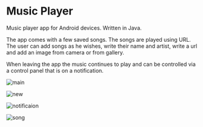# Music Player

Music player app for Android devices. Written in Java.

The app comes with a few saved songs. The songs are played using URL.
The user can add songs as he wishes, write their name and artist, write a url and add an image from camera or from gallery.

When leaving the app the music continues to play and can be controlled via a control panel that is on a notification.

![main](https://user-images.githubusercontent.com/58274766/115277625-2f1e4a00-a14d-11eb-8143-0282d02bbfde.JPG)

![new](https://user-images.githubusercontent.com/58274766/115277731-4d844580-a14d-11eb-825f-9ad9507aaeab.JPG)

![notificaion](https://user-images.githubusercontent.com/58274766/115277823-64c33300-a14d-11eb-9bd1-459859222fa3.JPG)

![song](https://user-images.githubusercontent.com/58274766/115277890-773d6c80-a14d-11eb-9c6b-937782e2359c.JPG)
